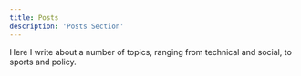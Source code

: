 ```yaml
---
title: Posts
description: 'Posts Section'
---
```


Here I write about a number of topics, ranging from technical and social, to sports and policy.